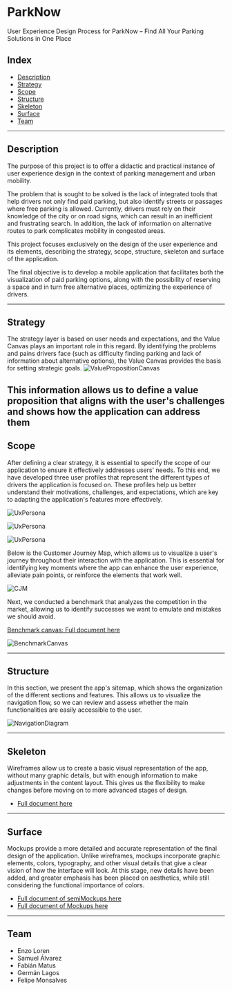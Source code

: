 # ParkNow
User Experience Design Process for ParkNow – Find All Your Parking Solutions in One Place

## Index
- [Description](#description)
- [Strategy](#strategy)
- [Scope](#scope)
- [Structure](#structure)
- [Skeleton](#skeleton)
- [Surface](#surface)
- [Team](#Team)

---

## Description
The purpose of this project is to offer a didactic and practical instance of user experience design in the context of parking management and urban mobility.

The problem that is sought to be solved is the lack of integrated tools that help drivers not only find paid parking, but also identify streets or passages where free parking is allowed. Currently, drivers must rely on their knowledge of the city or on road signs, which can result in an inefficient and frustrating search. In addition, the lack of information on alternative routes to park complicates mobility in congested areas.

This project focuses exclusively on the design of the user experience and its elements, describing the strategy, scope, structure, skeleton and surface of the application.

The final objective is to develop a mobile application that facilitates both the visualization of paid parking options, along with the possibility of reserving a space and in turn free alternative places, optimizing the experience of drivers.

---

## Strategy
The strategy layer is based on user needs and expectations, and the Value Canvas plays an important role in this regard. By identifying the problems and pains drivers face (such as difficulty finding parking and lack of information about alternative options), the Value Canvas provides the basis for setting strategic goals.
![ValuePropositionCanvas](files/ValuePropositionCanvas.png)

This information allows us to define a value proposition that aligns with the user's challenges and shows how the application can address them
---

## Scope
After defining a clear strategy, it is essential to specify the scope of our application to ensure it effectively addresses users' needs. To this end, we have developed three user profiles that represent the different types of drivers the application is focused on. These profiles help us better understand their motivations, challenges, and expectations, which are key to adapting the application's features more effectively.

![UxPersona](files/UXPersonJorge.png)

![UxPersona](files/UXPersonSandra.png)

![UxPersona](files/UXPersonLeonardo.png)


Below is the Customer Journey Map, which allows us to visualize a user's journey throughout their interaction with the application. This is essential for identifying key moments where the app can enhance the user experience, alleviate pain points, or reinforce the elements that work well.

![CJM](files/CJM.png)

Next, we conducted a benchmark that analyzes the competition in the market, allowing us to identify successes we want to emulate and mistakes we should avoid.

[Benchmark canvas: Full document here](files/BenchmarkCanvas.pdf)

![BenchmarkCanvas](files/Benchmark.png) 

---

## Structure
In this section, we present the app's sitemap, which shows the organization of the different sections and features. This allows us to visualize the navigation flow, so we can review and assess whether the main functionalities are easily accessible to the user.

![NavigationDiagram](files/sitemap.png)

---

## Skeleton
Wireframes allow us to create a basic visual representation of the app, without many graphic details, but with enough information to make adjustments in the content layout. This gives us the flexibility to make changes before moving on to more advanced stages of design.

- [Full document here](files/Wireframes.pdf)

---

## Surface
Mockups provide a more detailed and accurate representation of the final design of the application. Unlike wireframes, mockups incorporate graphic elements, colors, typography, and other visual details that give a clear vision of how the interface will look. At this stage, new details have been added, and greater emphasis has been placed on aesthetics, while still considering the functional importance of colors.

- [Full document of semiMockups here](files/semiMockups.pdf)
- [Full document of Mockups here](files/Mockups.pdf)

---

## Team
- Enzo Loren
- Samuel Álvarez
- Fabián Matus
- Germán Lagos 
- Felipe Monsalves

